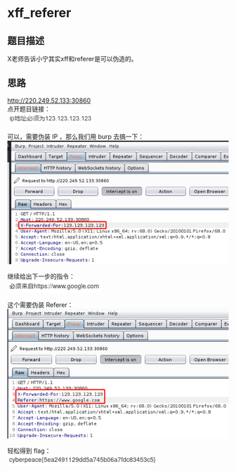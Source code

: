 # xff_referer
## 题目描述
X老师告诉小宁其实xff和referer是可以伪造的。  
## 思路
http://220.249.52.133:30860  
点开题目链接：  
![avatar](./picture/xff_referer_1.png)  

可以，需要伪装 IP ，那么我们用 burp 去搞一下：  
![avatar](./picture/xff_referer_2.png)  

继续给出下一步的指令：  
![avatar](./picture/xff_referer_3.png)  

这个需要伪装 Referer：  
![avatar](./picture/xff_referer_4.png)  

轻松得到 flag：  
![avatar](./picture/xff_referer_5.png)  
